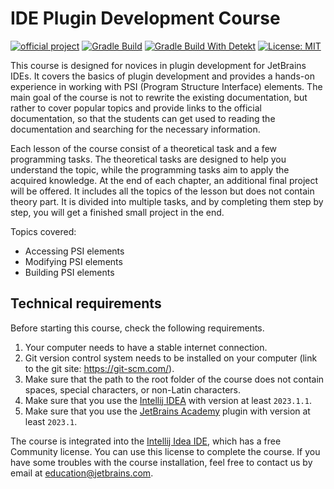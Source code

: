 # IDE Plugin Development Course

[![official project](https://jb.gg/badges/official.svg)](https://confluence.jetbrains.com/display/ALL/JetBrains+on+GitHub)
[![Gradle Build](https://github.com/jetbrains-academy/kotlin-course-template/actions/workflows/gradle-build.yml/badge.svg)](https://github.com/jetbrains-academy/kotlin-course-template/actions/workflows/gradle-build.yml)
[![Gradle Build With Detekt](https://github.com/jetbrains-academy/kotlin-course-template/actions/workflows/gradle-build-with-detekt.yml/badge.svg)](https://github.com/jetbrains-academy/kotlin-course-template/actions/workflows/gradle-build-with-detekt.yml)
[![License: MIT](https://img.shields.io/badge/License-MIT-yellow.svg)](https://opensource.org/licenses/MIT)

This course is designed for novices in plugin development for JetBrains IDEs. It covers the basics of plugin development and provides a hands-on experience in working with PSI (Program Structure Interface) elements.
The main goal of the course is not to rewrite the existing documentation, but rather to cover popular topics and provide links to the official documentation, so that the students can get used to reading the documentation and searching for the necessary information.

Each lesson of the course consist of a  theoretical task and a few programming tasks. The  theoretical tasks are designed to help you understand the topic, while the programming tasks aim to apply the acquired knowledge.
At the end of each chapter, an additional final project will be offered. It includes all the topics of the lesson but does not contain theory part. It is divided into multiple tasks, and by completing them step by step, you will get a finished small project in the end.

Topics covered:
* Accessing PSI elements
* Modifying PSI elements
* Building PSI elements

## Technical requirements

Before starting this course, check the following requirements.

1. Your computer needs to have a stable internet connection.
2. Git version control system needs to be installed on your computer (link to the git site: https://git-scm.com/).
3. Make sure that the path to the root folder of the course does not contain spaces, special characters, or non-Latin characters.
4. Make sure that you use the [Intellij IDEA](https://www.jetbrains.com/idea/download/?_ga=2.189310830.494255415.1682514714-1823138827.1669894241&_gac=1.83806948.1682684894.Cj0KCQjw3a2iBhCFARIsAD4jQB3QkDU43KtbIx2HzEz02KvcN7Ma3QGzkIbyX4KS3H4x8b2bl9p4EfYaAvWsEALw_wcB&_gl=1*1h13lr8*_ga*MTgyMzEzODgyNy4xNjY5ODk0MjQx*_ga_9J976DJZ68*MTY4MjY5NDIyMy4xMjUuMS4xNjgyNjk0MjM4LjQ1LjAuMA..#section=windows) with version at least `2023.1.1`.
5. Make sure that you use the [JetBrains Academy](https://plugins.jetbrains.com/plugin/10081-jetbrains-academy) plugin with version at least `2023.1`.

The course is integrated into the [Intellij Idea IDE](https://www.jetbrains.com/idea/), which has a free Community license.
You can use this license to complete the course.
If you have some troubles with the course installation, feel free to contact us by email at education@jetbrains.com.
